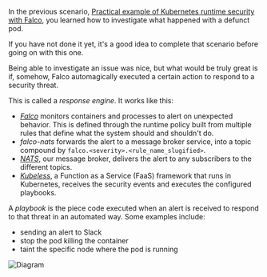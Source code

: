 In the previous scenario, [Practical example of Kubernetes runtime security with Falco](https://katacoda.com/falco/courses/falco/forensics-k8s), you learned how to investigate what happened with a defunct pod.

If you have not done it yet, it's a good idea to complete that scenario before going on with this one.

Being able to investigate an issue was nice, but what would be truly great is if, somehow, Falco automagically executed a certain action to respond to a security threat.

This is called a _response engine_. It works like this:

- _[Falco](https://sysdig.com/opensource/falco/)_ monitors containers and processes to alert on unexpected behavior. This is defined through the runtime policy built from multiple rules that define what the system should and shouldn't do.
- _falco-nats_ forwards the alert to a message broker service, into a topic compound by `falco.<severity>.<rule_name_slugified>`.
- _[NATS](https://nats.io/)_, our message broker, delivers the alert to any subscribers to the different topics.
- _[Kubeless](https://kubeless.io/)_, a Function as a Service (FaaS) framework that runs in Kubernetes, receives the security events and executes the configured playbooks.

A _playbook_ is the piece code executed when an alert is received to respond to that threat in an automated way. Some examples include:

- sending an alert to Slack
- stop the pod killing the container
- taint the specific node where the pod is running

![Diagram](/sysdig/courses/falco/falco-response-engine/assets/01_diagram.png)
